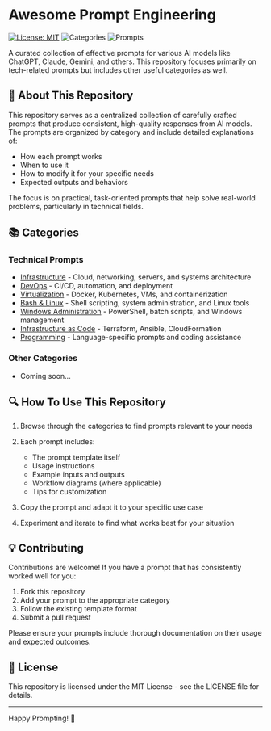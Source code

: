 # Awesome Prompt Engineering

[![License: MIT](https://img.shields.io/badge/License-MIT-yellow.svg)](https://opensource.org/licenses/MIT)
![Categories](https://img.shields.io/badge/Categories-10+-blue)
![Prompts](https://img.shields.io/badge/Prompts-50+-green)

A curated collection of effective prompts for various AI models like ChatGPT, Claude, Gemini, and others. This repository focuses primarily on tech-related prompts but includes other useful categories as well.

## 🌟 About This Repository

This repository serves as a centralized collection of carefully crafted prompts that produce consistent, high-quality responses from AI models. The prompts are organized by category and include detailed explanations of:

- How each prompt works
- When to use it
- How to modify it for your specific needs
- Expected outputs and behaviors

The focus is on practical, task-oriented prompts that help solve real-world problems, particularly in technical fields.

## 📚 Categories

### Technical Prompts

- [Infrastructure](./tech/infrastructure/README.md) - Cloud, networking, servers, and systems architecture
- [DevOps](./tech/devops/README.md) - CI/CD, automation, and deployment
- [Virtualization](./tech/virtualization/README.md) - Docker, Kubernetes, VMs, and containerization
- [Bash & Linux](./tech/bash-linux/README.md) - Shell scripting, system administration, and Linux tools
- [Windows Administration](./tech/windows/README.md) - PowerShell, batch scripts, and Windows management
- [Infrastructure as Code](./tech/iac/README.md) - Terraform, Ansible, CloudFormation
- [Programming](./tech/programming/README.md) - Language-specific prompts and coding assistance

### Other Categories

- Coming soon...

## 🔍 How To Use This Repository

1. Browse through the categories to find prompts relevant to your needs
2. Each prompt includes:
   - The prompt template itself
   - Usage instructions
   - Example inputs and outputs
   - Workflow diagrams (where applicable)
   - Tips for customization

3. Copy the prompt and adapt it to your specific use case
4. Experiment and iterate to find what works best for your situation

## 💡 Contributing

Contributions are welcome! If you have a prompt that has consistently worked well for you:

1. Fork this repository
2. Add your prompt to the appropriate category
3. Follow the existing template format
4. Submit a pull request

Please ensure your prompts include thorough documentation on their usage and expected outcomes.

## 📃 License

This repository is licensed under the MIT License - see the LICENSE file for details.

---

Happy Prompting! 🚀